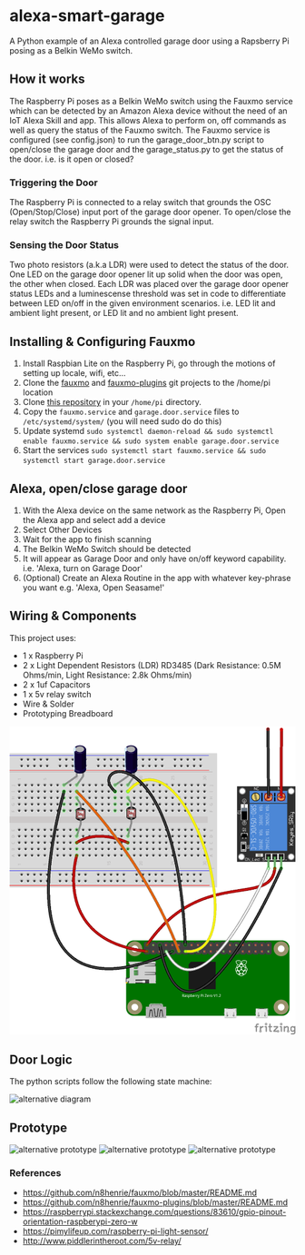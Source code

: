 # alexa-smart-garage
A Python example of an Alexa controlled garage door using a Rapsberry Pi posing as a Belkin WeMo switch. 

## How it works
The Raspberry Pi poses as a Belkin WeMo switch using the Fauxmo service which can be detected by an Amazon Alexa device 
without the need of an IoT Alexa Skill and app. This allows Alexa to perform on, off commands as well as query the 
status of the Fauxmo switch. The Fauxmo service is configured (see config.json) to run the garage_door_btn.py script to
open/close the garage door and the garage_status.py to get the status of the door. i.e. is it open or closed?

### Triggering the Door
The Raspberry Pi is connected to a relay switch that grounds the OSC (Open/Stop/Close) input port of the garage door
opener. To open/close the relay switch the Raspberry Pi grounds the signal input.

### Sensing the Door Status
Two photo resistors (a.k.a LDR) were used to detect the status of the door. One LED on the garage door opener lit up 
solid when the door was open, the other when closed. Each LDR was placed over the garage door opener status LEDs and
a luminescense threshold was set in code to differentiate between LED on/off in the given environment scenarios. i.e. 
LED lit and ambient light present, or LED lit and no ambient light present.

## Installing & Configuring Fauxmo
1. Install Raspbian Lite on the Raspberry Pi, go through the motions of setting up locale, wifi, etc...
2. Clone the [fauxmo](https://github.com/n8henrie/fauxmo.git) and [fauxmo-plugins](https://github.com/n8henrie/fauxmo-plugins.git) git projects to the /home/pi location
3. Clone [this repository](https://github.com/SuperEvenSteven/alexa-smart-garage.git) in your `/home/pi` directory.
4. Copy the `fauxmo.service` and `garage.door.service` files to `/etc/systemd/system/` (you will need sudo do do this)
5. Update systemd `sudo systemctl daemon-reload && sudo systemctl enable fauxmo.service && sudo system enable garage.door.service`
6. Start the services `sudo systemctl start fauxmo.service && sudo systemctl start garage.door.service`

## Alexa, open/close garage door
1. With the Alexa device on the same network as the Raspberry Pi, Open the Alexa app and select add a device
2. Select Other Devices
3. Wait for the app to finish scanning
4. The Belkin WeMo Switch should be detected
5. It will appear as Garage Door and only have on/off keyword capability. i.e. 'Alexa, turn on Garage Door'
6. (Optional) Create an Alexa Routine in the app with whatever key-phrase you want e.g. 'Alexa, Open Seasame!'

## Wiring & Components
This project uses:
* 1 x Raspberry Pi
* 2 x Light Dependent Resistors (LDR) RD3485 (Dark Resistance: 0.5M Ohms/min, Light Resistance: 2.8k Ohms/min)
* 2 x 1uf Capacitors
* 1 x 5v relay switch
* Wire & Solder
* Prototyping Breadboard

![alternative diagram](imgs/wiring-diagram_bb.png)

## Door Logic
The python scripts follow the following state machine:

![alternative diagram](http://www.plantuml.com/plantuml/proxy?src=https://raw.githubusercontent.com/SuperEvenSteven/alexa-smart-garage/master/diagrams/state_diagram.puml)

## Prototype
![alternative prototype](imgs/installed.jpg)
![alternative prototype](imgs/LDR-sensors.jpg)
![alternative prototype](imgs/prototype.jpg)

### References
* https://github.com/n8henrie/fauxmo/blob/master/README.md
* https://github.com/n8henrie/fauxmo-plugins/blob/master/README.md
* https://raspberrypi.stackexchange.com/questions/83610/gpio-pinout-orientation-raspberypi-zero-w
* https://pimylifeup.com/raspberry-pi-light-sensor/
* http://www.piddlerintheroot.com/5v-relay/
